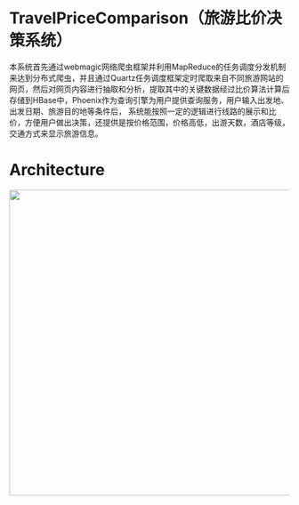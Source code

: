 # TravelPriceComparison（旅游比价决策系统）

本系统首先通过webmagic网络爬虫框架并利用MapReduce的任务调度分发机制来达到分布式爬虫，并且通过Quartz任务调度框架定时爬取来自不同旅游网站的网页，然后对网页内容进行抽取和分析，提取其中的关键数据经过比价算法计算后存储到HBase中，Phoenix作为查询引擎为用户提供查询服务，用户输入出发地、出发日期、旅游目的地等条件后， 系统能按照一定的逻辑进行线路的展示和比价，方便用户做出决策，还提供是按价格范围，价格高低，出游天数，酒店等级，交通方式来显示旅游信息。


# Architecture

<img src="https://github.com/MOBIN-F/TravelPriceComparison/blob/master/%E9%A1%B9%E7%9B%AE%E6%9E%B6%E6%9E%84%E5%9B%BE.png" width="700" height="550"/>

